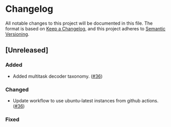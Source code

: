 # Changelog

All notable changes to this project will be documented in this file.
The format is based on [Keep a Changelog](https://keepachangelog.com/en/1.0.0/), and this project adheres to [Semantic Versioning](https://semver.org/spec/v2.0.0.html).

## [Unreleased]
### Added
- Added multitask decoder taxonomy. ([#36](https://github.com/neuro-galaxy/torch_brain/pull/36))

### Changed
- Update workflow to use ubuntu-latest instances from github actions. ([#36](httpps://github.com/neuro-galaxy/torch_brain/pull/36))

### Fixed
